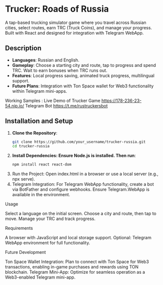 # Trucker: Roads of Russia

A tap-based trucking simulator game where you travel across Russian cities, select routes, earn TRC (Truck Coins), and manage your progress. Built with React and designed for integration with Telegram WebApp.

## Description
- **Languages**: Russian and English.
- **Gameplay**: Choose a starting city and route, tap to progress and spend TRC. Wait to earn bonuses when TRC runs out.
- **Features**: Local progress saving, animated truck progress, multilingual support.
- **Future Plans**: Integration with Ton Space wallet for Web3 functionality within Telegram mini-apps.

Working Samples :
Live Demo of Trucker Game https://178-236-23-54.nip.io/
Telegram Bot https://t.me/rustruckersbot

## Installation and Setup

1. **Clone the Repository**:
   ```bash
   git clone https://github.com/your_username/trucker-russia.git
   cd trucker-russia

 2. **Install Dependencies: Ensure Node.js is installed. Then run**:
    ```bash
    npm install react react-dom

 3. Run the Project: Open index.html in a browser or use a local server (e.g., npx serve).
 4. Telegram Integration:
      For Telegram WebApp functionality, create a bot via BotFather and configure webhooks.
      Ensure Telegram.WebApp is available in the environment.
    
 Usage
 
   Select a language on the initial screen.
   Choose a city and route, then tap to move.
   Manage your TRC and track progress.

 Requirements

   A browser with JavaScript and local storage support.
   Optional: Telegram WebApp environment for full functionality.
   
 Future Development
 
   Ton Space Wallet Integration: Plan to connect with Ton Space for Web3 transactions, enabling in-game purchases and rewards using TON blockchain.
   Telegram Mini-App: Optimize for seamless operation as a Web3-enabled Telegram mini-app.

